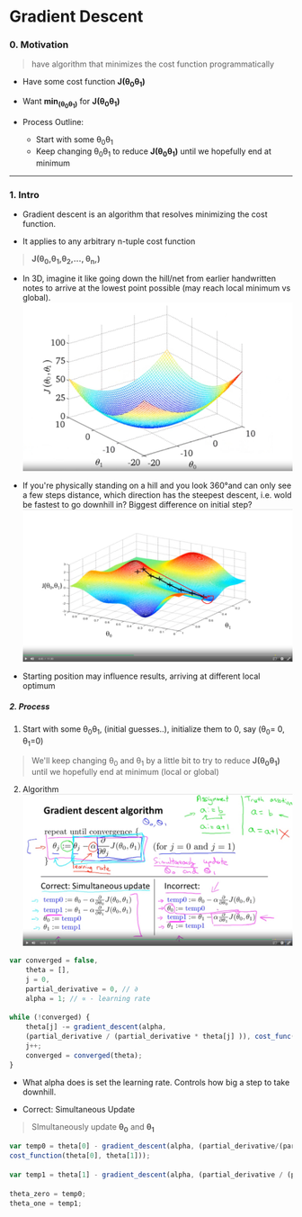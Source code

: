 # Gradient Descent

### 0. Motivation
> have algorithm that minimizes the cost function programmatically

* Have some cost function **J(θ<sub>0</sub>θ<sub>1</sub>)**

* Want **min<sub>(θ<sub>0</sub>θ<sub>1</sub>)</sub>** for **J(θ<sub>0</sub>θ<sub>1</sub>)**

* Process Outline:
  * Start with some θ<sub>0</sub>θ<sub>1</sub>
  * Keep changing θ<sub>0</sub>θ<sub>1</sub> to reduce **J(θ<sub>0</sub>θ<sub>1</sub>)** until we hopefully end at minimum

---

### 1. Intro


* Gradient descent is an algorithm that resolves minimizing the cost function.

* It applies to any arbitrary n-tuple cost function 
> **J(θ<sub>0</sub>,θ<sub>1</sub>,θ<sub>2</sub>,..., θ<sub>n</sub>,)** 

  * In 3D, imagine it like going down the hill/net from earlier handwritten notes to arrive at the lowest point possible (may reach local minimum vs global).
    ![net_distribution_01.jpg](net_distribution_01.jpg)

  * If you're physically standing on a hill and you look 360°and can only see a few steps distance, which direction has the steepest descent, i.e. wold be fastest to go downhill in? Biggest difference on initial step?
    ![gradient_descent_hills_01.jpg](gradient_descent_hills_01.jpg)

  * Starting position may influence results, arriving at different local optimum

##### 2. Process

1. Start with some θ<sub>0</sub>θ<sub>1</sub>, (initial guesses..), initialize them to 0, say (θ<sub>0</sub>= 0, θ<sub>1</sub>=0)

> We'll keep changing θ<sub>0</sub> and θ<sub>1</sub> by a little bit to try to reduce **J(θ<sub>0</sub>θ<sub>1</sub>)** until we hopefully end at minimum (local or global)

2. Algorithm
![gradient_descent_algorithm_01.jpg](gradient_descent_algorithm_01.jpg)

```typescript
var converged = false,
    theta = [],
    j = 0,
    partial_derivative = 0, // ∂
    alpha = 1; // ∝ - learning rate

while (!converged) {
    theta[j] -= gradient_descent(alpha, 
    (partial_derivative / (partial_derivative * theta[j] )), cost_func(theta[0], theta[1]));
    j++;
    converged = converged(theta);
}

```

* What alpha does is set the learning rate. Controls how big a step to take downhill.

* Correct: Simultaneous Update
> SImultaneously update **θ<sub>0</sub>** and **θ<sub>1</sub>**

```javascript
var temp0 = theta[0] - gradient_descent(alpha, (partial_derivative/(partial_derivative*theta[0]), 
cost_function(theta[0], theta[1]));

var temp1 = theta[1] - gradient_descent(alpha, (partial_derivative / (partial_derivative * theta[1], cost_function(theta[0], theta[1]);

theta_zero = temp0;
theta_one = temp1;
```


